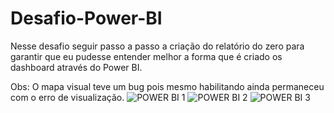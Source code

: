 # Desafio-Power-BI
Nesse desafio seguir passo a passo a criação do relatório do zero para garantir que eu pudesse entender melhor a forma
que é criado os dashboard através do Power BI. 

Obs: O mapa visual teve um bug pois mesmo habilitando ainda permaneceu com o erro de visualização.
![POWER BI 1](https://github.com/Aghamenin/Desafio-Power-BI/assets/106708256/b119660e-7095-4d0f-afbc-86fd217ef555)
![POWER BI 2](https://github.com/Aghamenin/Desafio-Power-BI/assets/106708256/2fb9e2ba-478c-4fbf-93ff-fe817f394a0c)
![POWER BI 3](https://github.com/Aghamenin/Desafio-Power-BI/assets/106708256/e5cb2c54-9af4-4543-b8ab-d4677709fb5a)
